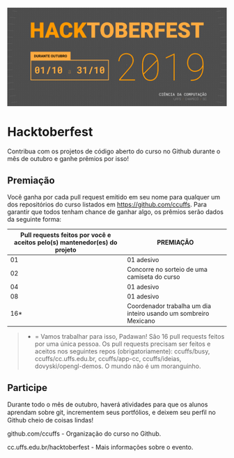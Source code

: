 ![Hacktoberfest](./images/header.png?s)

# Hacktoberfest

Contribua com os projetos de código aberto do curso no Github durante o mês de outubro e ganhe prêmios por isso! 

## Premiação

Você ganha por cada pull request emitido em seu nome para qualquer um dos repositórios do curso listados em https://github.com/ccuffs. Para  garantir  que  todos  tenham  chance  de  ganhar  algo,  os  prêmios  serão  dados da seguinte forma: 

| Pull requests feitos por você e aceitos pelo(s) mantenedor(es) do projeto  | PREMIAÇÃO |
|---|---|
| 01  | 01 adesivo |
| 02  | Concorre no sorteio de uma camiseta do curso |
| 04  | 01 adesivo |
| 08  | 01 adesivo |
| 16*  | Coordenador trabalha um dia inteiro usando um sombreiro Mexicano |

> * = Vamos trabalhar para isso, Padawan! São 16 pull requests feitos por uma única pessoa. Os pull requests precisam ser feitos e aceitos nos seguintes repos (obrigatoriamente): ccuffs/busy, ccuffs/cc.uffs.edu.br, ccuffs/app-cc, ccuffs/ideias, dovyski/opengl-demos. O mundo não é um moranguinho.

## Participe

Durante todo o mês de outubro, haverá atividades para que os alunos aprendam sobre git, incrementem seus portfólios, e deixem seu perﬁl no Github cheio de coisas lindas! 

github.com/ccuffs - Organização do curso no Github.

cc.uffs.edu.br/hacktoberfest - Mais informações sobre o evento.